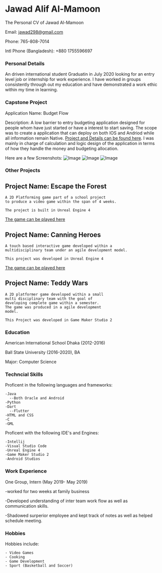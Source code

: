 # Jawad Alif Al-Mamoon
The Personal CV of Jawad Al-Mamoon

Email: jawad298@gmail.com

Phone: 765-808-7014

Intl Phone (Bangladesh): +880 1755596697


### Personal Details
An driven international student Graduatin in July 2020 looking for an entry level job or internship for work experience. I have worked in groups consistently through out my education and have demonstrated a work ethic within my time in learning.

### Capstone Project

Application Name: Budget Flow

Description: A low barrier to entry budgeting application designed for people whom have just started or have a interest to start saving. The scope was to create a application that can deploy on both IOS and Andriod while all information remain Native. [Project and Details can be found here](https://github.com/Phlank/BudgetingMobileApp). I was mainly in charge of calculation and logic design of the application in terms of how they handle the money and budgeting allocation.

Here are a few Screenshots:
![Image](images/new_userpage.png)
![Image](images/veiwAllotments.png)
![Image](images/userPage_withArrow.png)

### Other Projects

Project Name: Escape the Forest
-
```
A 2D Platforming game part of a school project 
to produce a video game within the span of 4 weeks.

The project is built in Unreal Engine 4
```
[The game can be played here](https://devoncurrent.itch.io/escape-the-forest)


Project Name: Canning Heroes
- 
```
A touch based interactive game developed within a 
multidisciplinary team under an agile development model.

This project was developed in Unreal Engine 4
```
[The game can be played here](https://doctor-g.itch.io/canning-heroes)


Project Name: Teddy Wars
-
```
A 2D platformer game developed within a small 
multi disciplinary team with the goal of 
developing complete game within a semester. 
The game was produced in a agile development 
model.

This Project was developed in Game Maker Studio 2
```
### Education

American International School Dhaka (2012-2016)

Ball State University (2016-2020), BA

Major: Computer Science

### Techncial Skills
Proficent in the following languages and frameworks:
```
-Java
  --Both Oracle and Android
-Python
-Dart 
  --Flutter
-HTML and CSS
-C
-GML
```
Proficent with the following IDE's and Engines:
```
-Intellij
-Visual Studio Code
-Unreal Engine 4
-Game Maker Studio 2
-Android Studios
```
### Work Experience
One Group, Intern (May 2019- May 2019)

-worked for two weeks at family business

-Developed understanding of inter team work flow as well as communication skills.

-Shadowed surperior employee and kept track of notes as well as helped schedule meeting.

### Hobbies
Hobbies include:
```
- Video Games
- Cooking
- Game Development
- Sport (Basketball and Soccer)
```
